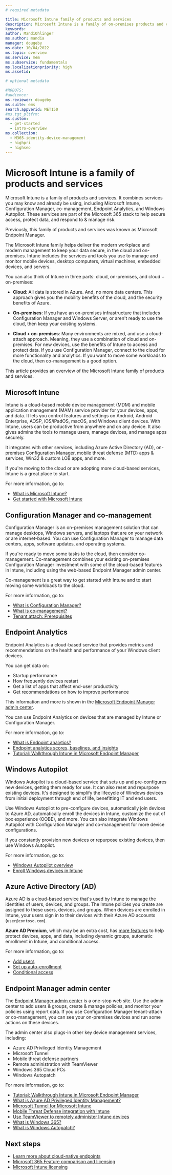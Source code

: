 ```yaml
---
# required metadata

title: Microsoft Intune family of products and services
description: Microsoft Intune is a family of on-premises products and cloud services. This family includes Intune, Configuration Manager, co-management, Endpoint Analytics, Windows Autopilot, and the admin center to manage all devices, including on-premises.
keywords:
author: MandiOhlinger
ms.author: mandia
manager: dougeby
ms.date: 10/04/2022
ms.topic: overview
ms.service: mem
ms.subservice: fundamentals
ms.localizationpriority: high
ms.assetid: 

# optional metadata

#ROBOTS:
#audience:
ms.reviewer: dougeby
ms.suite: ems
search.appverid: MET150
#ms.tgt_pltfrm:
ms.custom: 
  - get-started
  - intro-overview
ms.collection:
  - M365-identity-device-management
  - highpri
  - highseo
---
```


# Microsoft Intune is a family of products and services

Microsoft Intune is a family of products and services. It combines services you may know and already be using, including Microsoft Intune, Configuration Manager, co-management, Endpoint Analytics, and Windows Autopilot. These services are part of the Microsoft 365 stack to help secure access, protect data, and respond to & manage risk.

Previously, this family of products and services was known as Microsoft Endpoint Manager.

The Microsoft Intune family helps deliver the modern workplace and modern management to keep your data secure, in the cloud and on-premises. Intune includes the services and tools you use to manage and monitor mobile devices, desktop computers, virtual machines, embedded devices, and servers.

You can also think of Intune in three parts: cloud, on-premises, and cloud + on-premises:

- **Cloud**: All data is stored in Azure. And, no more data centers. This approach gives you the mobility benefits of the cloud, and the security benefits of Azure.

- **On-premises**: If you have an on-premises infrastructure that includes Configuration Manager and Windows Server, or aren't ready to use the cloud, then keep your existing systems.

- **Cloud + on-premises**: Many environments are mixed, and use a cloud-attach approach. Meaning, they use a combination of cloud and on-premises. For new devices, use the benefits of Intune to access and protect data. If you use Configuration Manager, connect to the cloud for more functionality and analytics. If you want to move some workloads to the cloud, then co-management is a good option.

This article provides an overview of the Microsoft Intune family of products and services.

## Microsoft Intune

Intune is a cloud-based mobile device management (MDM) and mobile application management (MAM) service provider for your devices, apps, and data. It lets you control features and settings on Android, Android Enterprise, AOSP, iOS/iPadOS, macOS, and Windows client devices. With Intune, users can be productive from anywhere and on any device. It also gives admins the tools to manage users, manage devices, and manage apps securely.

It integrates with other services, including Azure Active Directory (AD), on-premises Configuration Manager, mobile threat defense (MTD) apps & services, Win32 & custom LOB apps, and more.

If you're moving to the cloud or are adopting more cloud-based services, Intune is a great place to start.

For more information, go to:

- [What is Microsoft Intune?](./intune/fundamentals/what-is-intune.md)
- [Get started with Microsoft Intune](./intune/fundamentals/get-started-with-intune.md)

## Configuration Manager and co-management

Configuration Manager is an on-premises management solution that can manage desktops, Windows servers, and laptops that are on your network or are internet-based. You can use Configuration Manager to manage data centers, apps, software updates, and operating systems.

If you're ready to move some tasks to the cloud, then consider co-management. Co-management combines your existing on-premises Configuration Manager investment with some of the cloud-based features in Intune, including using the web-based Endpoint Manager admin center.

Co-management is a great way to get started with Intune and to start moving some workloads to the cloud.

For more information, go to:

- [What is Configuration Manager?](./configmgr/core/understand/introduction.md)
- [What is co-management?](./configmgr/comanage/overview.md)
- [Tenant attach: Prerequisites](./configmgr/tenant-attach/prerequisites.md)

## Endpoint Analytics

Endpoint Analytics is a cloud-based service that provides metrics and recommendations on the health and performance of your Windows client devices.

You can get data on:

- Startup performance
- How frequently devices restart
- Get a list of apps that affect end-user productivity
- Get recommendations on how to improve performance

This information and more is shown in the [Microsoft Endpoint Manager admin center](https://go.microsoft.com/fwlink/?linkid=2109431).

You can use Endpoint Analytics on devices that are managed by Intune or Configuration Manager.

For more information, go to:

- [What is Endpoint analytics?](./analytics/overview.md)
- [Endpoint analytics scores, baselines, and insights](./analytics/scores.md)
- [Tutorial: Walkthrough Intune in Microsoft Endpoint Manager](./intune/fundamentals/tutorial-walkthrough-endpoint-manager.md)

## Windows Autopilot

Windows Autopilot is a cloud-based service that sets up and pre-configures new devices, getting them ready for use. It can also reset and repurpose existing devices. It's designed to simplify the lifecycle of Windows devices from initial deployment through end of life, benefitting IT and end users.

Use Windows Autopilot to pre-configure devices, automatically join devices to Azure AD, automatically enroll the devices in Intune, customize the out of box experience (OOBE), and more. You can also integrate Windows Autopilot with Configuration Manager and co-management for more device configurations.

If you constantly provision new devices or repurpose existing devices, then use Windows Autopilot.

For more information, go to:

- [Windows Autopilot overview](./autopilot/windows-autopilot.md)
- [Enroll Windows devices in Intune](./autopilot/enrollment-autopilot.md)

## Azure Active Directory (AD)

Azure AD is a cloud-based service that's used by Intune to manage the identities of users, devices, and groups. The Intune policies you create are assigned to these users, devices, and groups. When devices are enrolled in Intune, your users sign in to their devices with their Azure AD accounts (`user@contoso.com`).

**Azure AD Premium**, which may be an extra cost, has [more features](https://azure.microsoft.com/pricing/details/active-directory/) to help protect devices, apps, and data, including dynamic groups, automatic enrollment in Intune, and conditional access.

For more information, go to:

- [Add users](./intune/fundamentals/users-add.md)
- [Set up auto-enrollment](./intune/enrollment/windows-enroll.md)
- [Conditional access](./intune/protect/conditional-access.md)

## Endpoint Manager admin center

The [Endpoint Manager admin center](https://go.microsoft.com/fwlink/?linkid=2109431) is a one-stop web site. Use the admin center to add users & groups, create & manage policies, and monitor your policies using report data. If you use Configuration Manager tenant-attach or co-management, you can see your on-premises devices and run some actions on these devices.

The admin center also plugs-in other key device management services, including:

- Azure AD Privileged Identity Management
- Microsoft Tunnel
- Mobile threat defense partners
- Remote administration with TeamViewer
- Windows 365 Cloud PCs
- Windows Autopatch

For more information, go to:

- [Tutorial: Walkthrough Intune in Microsoft Endpoint Manager](./intune/fundamentals/tutorial-walkthrough-endpoint-manager.md)
- [What is Azure AD Privileged Identity Management?](/azure/active-directory/privileged-identity-management/pim-configure)
- [Microsoft Tunnel for Microsoft Intune](./intune/protect/microsoft-tunnel-overview.md)
- [Mobile Threat Defense integration with Intune](./intune/protect/mobile-threat-defense.md)
- [Use TeamViewer to remotely administer Intune devices](./intune/remote-actions/teamviewer-support.md)
- [What is Windows 365?](/windows-365/overview)
- [What is Windows Autopatch?](/windows/deployment/windows-autopatch/overview/windows-autopatch-overview)

## Next steps

- [Learn more about cloud-native endpoints](cloud-native-endpoints-overview.md)
- [Microsoft 365 Feature comparison and licensing](https://www.microsoft.com/licensing/product-licensing/microsoft-365-enterprise)
- [Microsoft Intune licensing](./intune/fundamentals/licenses.md)
